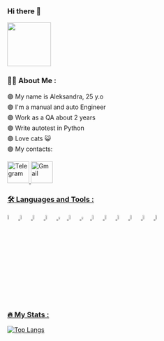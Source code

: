 ### Hi there 👋 
<div id="header">
  <img src="https://media.giphy.com/media/heIX5HfWgEYlW/giphy.gif" width="100"/>
</div>

### :woman_technologist: About Me :
🟣 My name is Aleksandra, 25 y.o <br>
🟣 I'm a manual and auto Engineer <br>
🟣 Work as a QA about 2 years <br>
🟣 Write autotest in Python <br>
🟣 Love cats 😺 <br>
🟣 My contacts:

<div id="badges">
  <a href="https://t.me/alexa_borland">
    <img alt="Telegram" title="Telegram" src="https://github.com/Alexaborland/Alexaborland/assets/136263543/ed4823d2-6d59-441d-b7f8-9151fbd483e9" width="50"/>
  </a>
  <a href="Borland3711@gmail.com">
    <img alt="Gmail" title="Gmail" src="https://github.com/Alexaborland/Alexaborland/assets/136263543/6adf92b5-60aa-46a7-8e23-74025365adc5" width="50"/>
  </div>

  ### :hammer_and_wrench: Languages and Tools :
  <img width="5%" title="Pycharm" src="https://github.com/Alexaborland/Alexaborland/assets/136263543/6d4956eb-6bd2-40b9-9f69-10a87bf5d7f6" style="max-width: 100%;">
  <img width="5%" title="Python" src="https://github.com/Alexaborland/Alexaborland/assets/136263543/6b1797b8-ba36-4237-9788-0c9e4fea1181" style="max-width: 100%;">
  <img width="5%" title="Pytest" src="https://github.com/Alexaborland/Alexaborland/assets/136263543/563c674e-7e29-4a64-947c-ca8267e40d70" style="max-width: 100%;">
  <img width="5%" title="Selene" src="https://github.com/Alexaborland/Alexaborland/assets/136263543/cb115022-3917-4e37-a0f6-eb0edb195a4e" style="max-width: 100%;">
  <img width="4%" title="Selenium" src="https://github.com/Alexaborland/Alexaborland/assets/136263543/f5cfdf2e-ddf7-4a44-aaf4-385c286ded81" style="max-width: 100%;">
  <img width="5%" title="GitHub" src="https://github.com/Alexaborland/Alexaborland/assets/136263543/e4691568-5e98-4782-a077-977ff7f8073f" style="max-width: 100%;">
  <img width="4%" title="Jenkins" src="https://github.com/Alexaborland/Alexaborland/assets/136263543/3edbcfe7-d0d8-45e0-9092-fd13fb8536b7" style="max-width: 100%;">
  <img width="5%" title="Allure Report" src="https://github.com/Alexaborland/Alexaborland/assets/136263543/673f60f1-d64c-496e-ab43-9fc3d9df0f75" style="max-width: 100%;">
  <img width="5%" title="Allure TestOps" src="https://github.com/Alexaborland/Alexaborland/assets/136263543/690d5c93-1b29-4970-abc4-048c80ff2466" style="max-width: 100%;">
  <img width="5%" title="Jira" src="https://github.com/Alexaborland/Alexaborland/assets/136263543/b2b7f743-49f5-47c7-b582-4b52338b20c3" style="max-width: 100%;">
  <img width="5%" title="Confluence" src="https://github.com/Alexaborland/Alexaborland/assets/136263543/9a9a3096-3c42-4725-a976-2930f8b1a38f" style="max-width: 100%;">
  <img width="5%" title="Postman" src="https://github.com/Alexaborland/Alexaborland/assets/136263543/15b3f8c9-3b53-4afb-a783-3a5ed5fe7d7b" style="max-width: 100%;">
  <img width="5%" title="Slack" src="https://github.com/Alexaborland/Alexaborland/assets/136263543/49c49d73-2f59-4699-b27b-0dea67f0c6b9" style="max-width: 100%;">

  ### :fire: My Stats :
  
[![Top Langs](https://github-readme-stats.vercel.app/api/top-langs/?username=Alexaborland)](https://github.com/anuraghazra/github-readme-stats)




<!--
**Alexaborland/Alexaborland** is a ✨ _special_ ✨ repository because its `README.md` (this file) appears on your GitHub profile.

Here are some ideas to get you started:

- 🔭 I’m currently working on ...
- 🌱 I’m currently learning ...
- 👯 I’m looking to collaborate on ...
- 🤔 I’m looking for help with ...
- 💬 Ask me about ...
- 📫 How to reach me: ...
- 😄 Pronouns: ...
- ⚡ Fun fact: ...
-->

